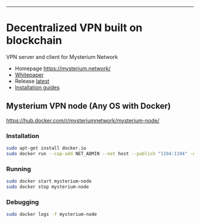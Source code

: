 ---
# Decentralized VPN built on blockchain

VPN server and client for Mysterium Network 

- Homepage https://mysterium.network/
- [Whitepaper](https://mysterium.network/whitepaper.pdf)
- Release [latest](https://github.com/MysteriumNetwork/node/releases/latest)
- [Installation guides](./INSTALL.md)

## Mysterium VPN node (Any OS with Docker)
https://hub.docker.com/r/mysteriumnetwork/mysterium-node/
### Installation
```bash
sudo apt-get install docker.io
sudo docker run --cap-add NET_ADMIN --net host --publish "1194:1194" -e "NODE=123456" --name mysterium-node -d mysteriumnetwork/mysterium-node:latest
```
### Running
```bash
sudo docker start mysterium-node
sudo docker stop mysterium-node
```
### Debugging
```bash
sudo docker logs -f mysterium-node
```
